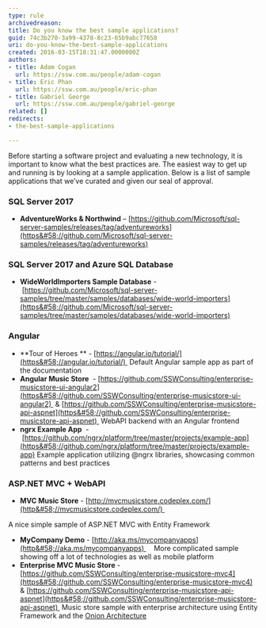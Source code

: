 ```yaml
---
type: rule
archivedreason: 
title: Do you know the best sample applications?
guid: 74c3b270-3a99-4378-8c23-65b9abc77658
uri: do-you-know-the-best-sample-applications
created: 2016-03-15T18:31:47.0000000Z
authors:
- title: Adam Cogan
  url: https://ssw.com.au/people/adam-cogan
- title: Eric Phan
  url: https://ssw.com.au/people/eric-phan
- title: Gabriel George
  url: https://ssw.com.au/people/gabriel-george
related: []
redirects:
- the-best-sample-applications

---
```


Before starting a software project and evaluating a new technology, it is important to know what the best practices are. The easiest way to get up and running is by looking at a sample application. Below is a list of sample applications that we’ve curated and given our seal of approval.

<!--endintro-->

### SQL Server 2017


* **AdventureWorks & Northwind** – 
      [https://github.com/Microsoft/sql-server-samples/releases/tag/adventureworks](https&#58;//github.com/Microsoft/sql-server-samples/releases/tag/adventureworks)


### SQL Server 2017 and Azure SQL Database


* **WideWorldImporters Sample Database** - [https://github.com/Microsoft/sql-server-samples/tree/master/samples/databases/wide-world-importers](https&#58;//github.com/Microsoft/sql-server-samples/tree/master/samples/databases/wide-world-importers)



### Angular


* **Tour of Heroes ** - [https://angular.io/tutorial/](https&#58;//angular.io/tutorial/) 
Default Angular sample app as part of the documentation
* **Angular Music Store**  - [https://github.com/SSWConsulting/enterprise-musicstore-ui-angular2](https&#58;//github.com/SSWConsulting/enterprise-musicstore-ui-angular2)  & [https://github.com/SSWConsulting/enterprise-musicstore-api-aspnet](https&#58;//github.com/SSWConsulting/enterprise-musicstore-api-aspnet) 
WebAPI backend with an Angular frontend
* **ngrx Example App**  -  [https://github.com/ngrx/platform/tree/master/projects/example-app](https&#58;//github.com/ngrx/platform/tree/master/projects/example-app)
Example application utilizing @ngrx libraries, showcasing common patterns and best practices



### ASP.NET MVC + WebAPI


* **MVC Music Store** - 
      [http://mvcmusicstore.codeplex.com/](http&#58;//mvcmusicstore.codeplex.com/)  
      
A nice simple sample of ASP.NET MVC with Entity Framework
* **MyCompany Demo** - 
      [http://aka.ms/mycompanyapps](http&#58;//aka.ms/mycompanyapps)    
More complicated sample showing off a lot of technologies as well as mobile platform
* **Enterprise MVC Music Store** - 
      [https://github.com/SSWConsulting/enterprise-musicstore-mvc4](https&#58;//github.com/SSWConsulting/enterprise-musicstore-mvc4) & 
      [https://github.com/SSWConsulting/enterprise-musicstore-api-aspnet](https&#58;//github.com/SSWConsulting/enterprise-musicstore-api-aspnet) 
Music store sample with enterprise architecture using Entity Framework and the [Onion Architecture](/do-you-know-the-layers-of-the-onion-architecture)


####
